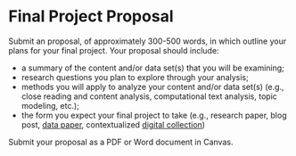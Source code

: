 # Final Project Proposal

Submit an proposal, of approximately 300-500 words, in which outline your plans for your final project. Your proposal should include:

* a summary of the content and/or data set(s) that you will be examining;
* research questions you plan to explore through your analysis;
* methods you will apply to analyze your content and/or data set(s) (e.g., close reading and content analysis, computational text analysis, topic modeling, etc.);
* the form you expect your final project to take (e.g., research paper, blog post, [data paper](https://en.wikipedia.org/wiki/Data_publishing#Data_papers), contextualized [digital collection](https://en.wikipedia.org/wiki/Data_publishing#Data_papers))

Submit your proposal as a PDF or Word document in Canvas.